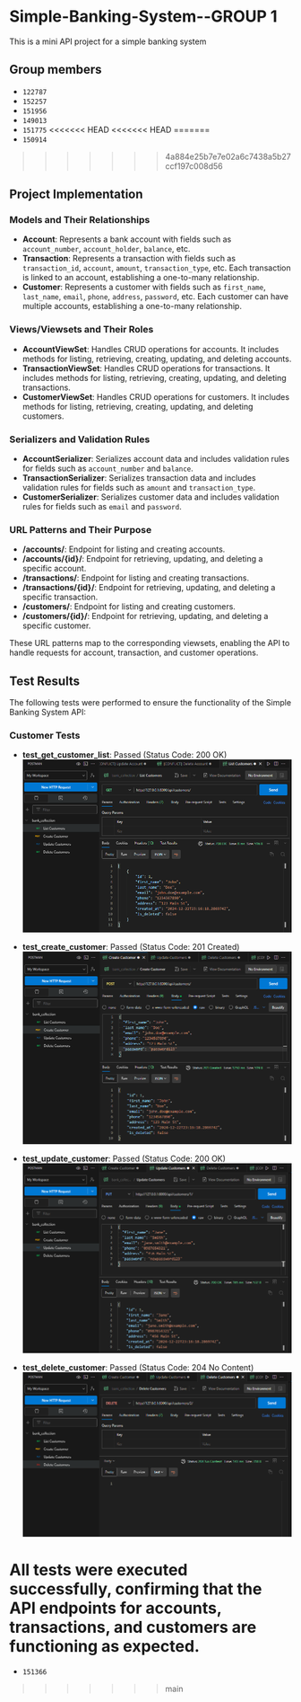 # Simple-Banking-System--GROUP 1
This is a mini API project for a simple banking system

## Group members
- `122787`
- `152257`
- `151956`
- `149013`
- `151775`
<<<<<<< HEAD
<<<<<<< HEAD
=======
- `150914`
>>>>>>> 4a884e25b7e7e02a6c7438a5b27ccf197c008d56

## Project Implementation

### Models and Their Relationships

- **Account**: Represents a bank account with fields such as `account_number`, `account_holder`, `balance`, etc.
- **Transaction**: Represents a transaction with fields such as `transaction_id`, `account`, `amount`, `transaction_type`, etc. Each transaction is linked to an account, establishing a one-to-many relationship.
- **Customer**: Represents a customer with fields such as `first_name`, `last_name`, `email`, `phone`, `address`, `password`, etc. Each customer can have multiple accounts, establishing a one-to-many relationship.

### Views/Viewsets and Their Roles

- **AccountViewSet**: Handles CRUD operations for accounts. It includes methods for listing, retrieving, creating, updating, and deleting accounts.
- **TransactionViewSet**: Handles CRUD operations for transactions. It includes methods for listing, retrieving, creating, updating, and deleting transactions.
- **CustomerViewSet**: Handles CRUD operations for customers. It includes methods for listing, retrieving, creating, updating, and deleting customers.

### Serializers and Validation Rules

- **AccountSerializer**: Serializes account data and includes validation rules for fields such as `account_number` and `balance`.
- **TransactionSerializer**: Serializes transaction data and includes validation rules for fields such as `amount` and `transaction_type`.
- **CustomerSerializer**: Serializes customer data and includes validation rules for fields such as `email` and `password`.

### URL Patterns and Their Purpose

- **/accounts/**: Endpoint for listing and creating accounts.
- **/accounts/{id}/**: Endpoint for retrieving, updating, and deleting a specific account.
- **/transactions/**: Endpoint for listing and creating transactions.
- **/transactions/{id}/**: Endpoint for retrieving, updating, and deleting a specific transaction.
- **/customers/**: Endpoint for listing and creating customers.
- **/customers/{id}/**: Endpoint for retrieving, updating, and deleting a specific customer.

These URL patterns map to the corresponding viewsets, enabling the API to handle requests for account, transaction, and customer operations.

## Test Results

The following tests were performed to ensure the functionality of the Simple Banking System API:

### Customer Tests

- **test_get_customer_list**: Passed (Status Code: 200 OK)
  ![test_get_customer_list](test_screenshots/list_customers.png)

- **test_create_customer**: Passed (Status Code: 201 Created)
  ![test_create_customer](test_screenshots/create_customers.png)

- **test_update_customer**: Passed (Status Code: 200 OK)
  ![test_update_customer](test_screenshots/update_customers.png)
  
- **test_delete_customer**: Passed (Status Code: 204 No Content)
  ![test_delete_customer](test_screenshots/delete_customers.png)

All tests were executed successfully, confirming that the API endpoints for accounts, transactions, and customers are functioning as expected.
=======
- `151366`
>>>>>>> main
